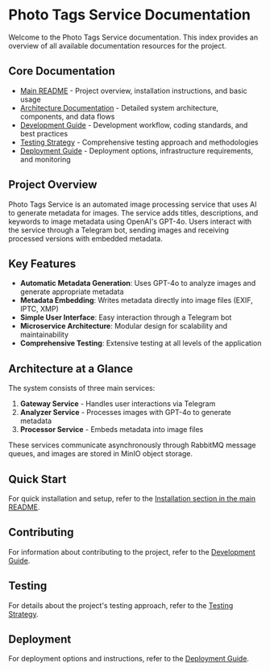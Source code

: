 # Photo Tags Service Documentation

Welcome to the Photo Tags Service documentation. This index provides an overview of all available documentation resources for the project.

## Core Documentation

-   [Main README](../README.md) - Project overview, installation instructions, and basic usage
-   [Architecture Documentation](architecture.md) - Detailed system architecture, components, and data flows
-   [Development Guide](development.md) - Development workflow, coding standards, and best practices
-   [Testing Strategy](testing.md) - Comprehensive testing approach and methodologies
-   [Deployment Guide](deployment.md) - Deployment options, infrastructure requirements, and monitoring

## Project Overview

Photo Tags Service is an automated image processing service that uses AI to generate metadata for images. The service adds titles, descriptions, and keywords to image metadata using OpenAI's GPT-4o. Users interact with the service through a Telegram bot, sending images and receiving processed versions with embedded metadata.

## Key Features

-   **Automatic Metadata Generation**: Uses GPT-4o to analyze images and generate appropriate metadata
-   **Metadata Embedding**: Writes metadata directly into image files (EXIF, IPTC, XMP)
-   **Simple User Interface**: Easy interaction through a Telegram bot
-   **Microservice Architecture**: Modular design for scalability and maintainability
-   **Comprehensive Testing**: Extensive testing at all levels of the application

## Architecture at a Glance

The system consists of three main services:

1. **Gateway Service** - Handles user interactions via Telegram
2. **Analyzer Service** - Processes images with GPT-4o to generate metadata
3. **Processor Service** - Embeds metadata into image files

These services communicate asynchronously through RabbitMQ message queues, and images are stored in MinIO object storage.

## Quick Start

For quick installation and setup, refer to the [Installation section in the main README](../README.md#installation-and-launch).

## Contributing

For information about contributing to the project, refer to the [Development Guide](development.md).

## Testing

For details about the project's testing approach, refer to the [Testing Strategy](testing.md).

## Deployment

For deployment options and instructions, refer to the [Deployment Guide](deployment.md).
